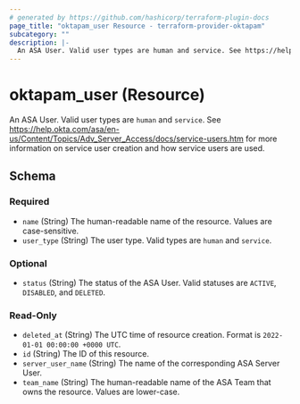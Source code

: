 ```yaml
---
# generated by https://github.com/hashicorp/terraform-plugin-docs
page_title: "oktapam_user Resource - terraform-provider-oktapam"
subcategory: ""
description: |-
  An ASA User. Valid user types are human and service. See https://help.okta.com/asa/en-us/Content/Topics/AdvServerAccess/docs/service-users.htm for more information on service user creation and how service users are used.
---
```


# oktapam_user (Resource)

An ASA User. Valid user types are `human` and `service`. See https://help.okta.com/asa/en-us/Content/Topics/Adv_Server_Access/docs/service-users.htm for more information on service user creation and how service users are used.



<!-- schema generated by tfplugindocs -->
## Schema

### Required

- `name` (String) The human-readable name of the resource. Values are case-sensitive.
- `user_type` (String) The user type. Valid types are `human` and `service`.

### Optional

- `status` (String) The status of the ASA User. Valid statuses are `ACTIVE`, `DISABLED`, and `DELETED`.

### Read-Only

- `deleted_at` (String) The UTC time of resource creation. Format is `2022-01-01 00:00:00 +0000 UTC`.
- `id` (String) The ID of this resource.
- `server_user_name` (String) The name of the corresponding ASA Server User.
- `team_name` (String) The human-readable name of the ASA Team that owns the resource. Values are lower-case.


